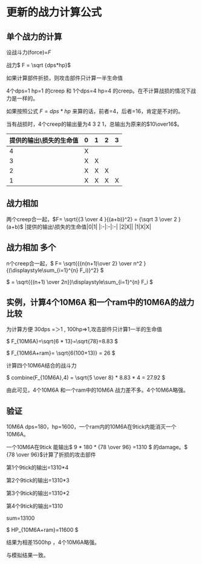 # 更新的战力计算公式
## 单个战力的计算
设战斗力(force)=$F$

战力$ F = \sqrt {dps*hp}$

如果计算部件折损，则攻击部件只计算一半生命值

4个dps=1 hp=1 的creep 和 1个dps=4 hp=4 的creep。在不计算战损的情况下战力是一样的。

如果按照公式 $F=dps*hp$ 来算的话，前者=4，后者=16，肯定是不对的。

当有战损时，4个creep的输出量为4 3 2 1，总输出为原来的$10\over16$。

|提供的输出\\损失的生命值|0|1|2|3|
|:-|:-|:-|:-|:-|
|4|X||||
|3|X|X|||
|2|X|X|X||
|1|X|X|X|X|

## 战力相加

两个creep合一起，$F= \sqrt{{3 \over 4 }{(a+b)}^2} = {\sqrt 3 \over 2 } (a+b)$
|提供的输出\\损失的生命值|0|1|
|:-|:-|:-|
|2|X||
|1|X|X|

## 战力相加 多个

n个creep合一起，$ F= \sqrt{{{n(n+1)\over 2} \over n^2 }{(\displaystyle\sum_{i=1}^{n} F_i)}^2} $

$ = \sqrt{{(n+1) \over 2n}}\displaystyle\sum_{i=1}^{n} F_i $

## 实例，计算4个10M6A 和一个ram中的10M6A的战力比较

为计算方便 30dps =＞1 , 100hp=>1,攻击部件只计算1一半的生命值

$ F_{10M6A}=\sqrt{6 * 13}=\sqrt{78}=8.83 $

$ F_{10M6A+ram}= \sqrt{6(100+13)} = 26 $

计算四个10M6A结合的战斗力

$ combine(F_{10M6A},4) = \sqrt{5 \over 8} * 8.83 * 4 = 27.92 $

由此可见，4个10M6A 和一个ram中的10M6A 战力差不多。4个10M6A略强。

## 验证

10M6A dps=180，hp=1600，一个ram内的10M6A在9tick内能消灭一个10M6A。

一个10M6A在9tick 能输出$ 9 * 180 * {78 \over 96} =1310  $ 的damage。$ {78 \over 96}$计算了折损的攻击部件

第1个9tick的输出=1310*4

第2个9tick的输出=1310*3

第3个9tick的输出=1310*2

第4个9tick的输出=1310

sum=13100

$ HP_{10M6A+ram}=11600 $

结果为相差1500hp ，4个10M6A略强。

与模拟结果一致。
